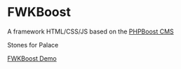 # FWKBoost
A framework HTML/CSS/JS based on the [PHPBoost CMS](https://www.phpboost.com)  

Stones for Palace

[FWKBoost Demo](https://babsolune.github.io/fwkboost)
